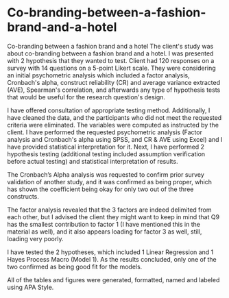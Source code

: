 # Co-branding-between-a-fashion-brand-and-a-hotel
Co-branding between a fashion brand and a hotel
The client's study was about co-branding between a fashion brand and a hotel. I was presented with 2 hypothesis that they wanted to test. Client had 120 responses on a survey with 14 questions on a 5-point Likert scale. They were considering an initial psychometric analysis which included a factor analysis, Cronbach's alpha, construct reliability (CR) and average variance extracted (AVE), Spearman's correlation, and afterwards any type of hypothesis tests that would be useful for the research question's design.

I have offered consultation of appropriate testing method. Additionally, I have cleaned the data, and the participants who did not meet the requested criteria were eliminated. The variables were computed as instructed by the client. I have performed the requested psychometric analysis (Factor analysis and Cronbach's alpha using SPSS, and CR & AVE using Excel) and I have provided statistical interpretation for it. Next, I have performed 2 hypothesis testing (additional testing included assumption verification before actual testing) and statistical interpretation of results.

The Cronbach’s Alpha analysis was requested to confirm prior survey validation of another study, and it was confirmed as being proper, which has shown the coefficient being okay for only two out of the three constructs.

The factor analysis revealed that the 3 factors are indeed delimited from each other, but I advised the client they might want to keep in mind that Q9 has the smallest contribution to factor 1 (I have mentioned this in the material as well), and it also appears loading for factor 3 as well, still, loading very poorly.

I have tested the 2 hypotheses, which included 1 Linear Regression and 1 Hayes Process Macro (Model 1). As the results concluded, only one of the two confirmed as being good fit for the models.

All of the tables and figures were generated, formatted, named and labeled using APA Style.
